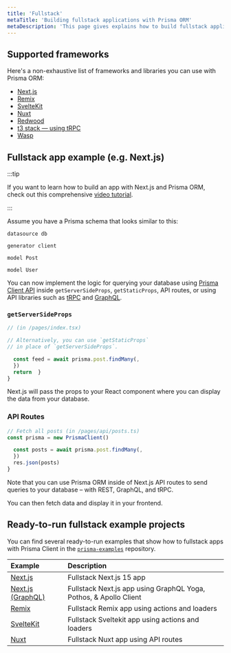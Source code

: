 ```yaml
---
title: 'Fullstack'
metaTitle: 'Building fullstack applications with Prisma ORM'
metaDescription: 'This page gives explains how to build fullstack applications with Prisma. It shows how Prisma fits in with fullstack frameworks and provides practical examples'
---
```


## Supported frameworks

Here's a non-exhaustive list of frameworks and libraries you can use with Prisma ORM:

- [Next.js](https://nextjs.org/)
- [Remix](https://remix.run)
- [SvelteKit](https://svelte.dev/)
- [Nuxt](https://nuxt.com/)
- [Redwood](https://rwsdk.com/)
- [t3 stack — using tRPC](https://create.t3.gg/)
- [Wasp](https://wasp-lang.dev/)

## Fullstack app example (e.g. Next.js)

:::tip

If you want to learn how to build an app with Next.js and Prisma ORM, check out this comprehensive [video tutorial](https://www.youtube.com/watch?v=QXxy8Uv1LnQ&ab_channel=ByteGrad).

:::

Assume you have a Prisma schema that looks similar to this:

```prisma
datasource db 

generator client 

model Post 

model User 
```

You can now implement the logic for querying your database using [Prisma Client API](/orm/prisma-client) inside `getServerSideProps`, `getStaticProps`, API routes, or using API libraries such as [tRPC](https://trpc.io/) and [GraphQL](https://graphql.org/).

### `getServerSideProps`

```ts
// (in /pages/index.tsx)

// Alternatively, you can use `getStaticProps`
// in place of `getServerSideProps`.

  const feed = await prisma.post.findMany(,
  })
  return  }
}
```

Next.js will pass the props to your React component where you can display the data from your database.

### API Routes

```ts
// Fetch all posts (in /pages/api/posts.ts)
const prisma = new PrismaClient()

  const posts = await prisma.post.findMany(,
  })
  res.json(posts)
}
```

Note that you can use Prisma ORM inside of Next.js API routes to send queries to your database – with REST, GraphQL, and tRPC.

You can then fetch data and display it in your frontend.

## Ready-to-run fullstack example projects

You can find several ready-to-run examples that show how to fullstack apps with Prisma Client in the [`prisma-examples`](https://github.com/prisma/prisma-examples/) repository.

| **Example**                                                                                                                    | **Description**                                                                                       |
| :----------------------------------------------------------------------------------------------------------------------------- | :---------------------------------------------------------------------------------------------------- |
| [Next.js](https://pris.ly/e/orm/nextjs)                | Fullstack Next.js 15 app                                                                               |
| [Next.js (GraphQL)](https://pris.ly/e/ts/graphql-nextjs)                           | Fullstack Next.js app using GraphQL Yoga, Pothos, & Apollo Client                                     |
| [Remix](https://pris.ly/e/ts/remix)                                                | Fullstack Remix app using actions and loaders                                                         |
| [SvelteKit](https://pris.ly/e/ts/sveltekit)                                        | Fullstack Sveltekit app using actions and loaders                                                     |
| [Nuxt](https://pris.ly/e/ts/rest-nuxtjs)                                | Fullstack Nuxt app using API routes                                                                   |